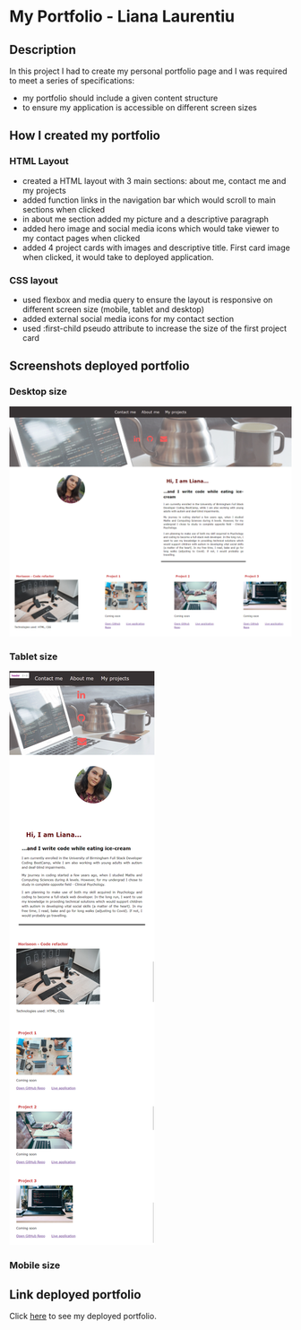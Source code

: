 # My Portfolio - Liana Laurentiu

## Description

In this project I had to create my personal portfolio page and I was required to meet a series of specifications:

- my portfolio should include a given content structure
- to ensure my application is accessible on different screen sizes

## How I created my portfolio

### HTML Layout

- created a HTML layout with 3 main sections: about me, contact me and my projects
- added function links in the navigation bar which would scroll to main sections when clicked
- in about me section added my picture and a descriptive paragraph
- added hero image and social media icons which would take viewer to my contact pages when clicked
- added 4 project cards with images and descriptive title. First card image when clicked, it would take to deployed application.

### CSS layout

- used flexbox and media query to ensure the layout is responsive on different screen size (mobile, tablet and desktop)
- added external social media icons for my contact section
- used :first-child pseudo attribute to increase the size of the first project card

## Screenshots deployed portfolio

### Desktop size

![desktop_media](assets/images/desktop_media.png)

### Tablet size

![tablet_media](assets/images/tablet_media.png)

### Mobile size

## Link deployed portfolio

Click [here](https://lianavaleria15.github.io/my_portfolio/) to see my deployed portfolio.
